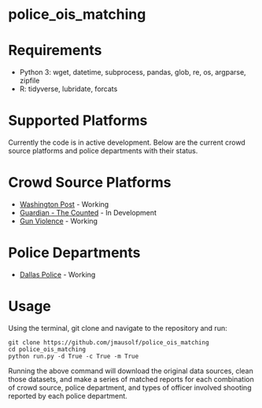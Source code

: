 # police_ois_matching

# Requirements

*	Python 3: wget, datetime, subprocess, pandas, glob, re, os, argparse, zipfile
* R: tidyverse, lubridate, forcats

# Supported Platforms

Currently the code is in active development. Below are the current crowd source platforms and police departments with their status.

# Crowd Source Platforms

* [Washington Post](https://www.washingtonpost.com/graphics/2018/national/police-shootings-2018/) - Working
* [Guardian - The Counted](https://interactive.guim.co.uk/2015/the-counted) - In Development
* [Gun Violence](http://gun-violence.org) - Working

# Police Departments

* [Dallas Police](https://www.dallasopendata.com/Public-Safety/Dallas-Police-Officer-Involved-Shootings/4gmt-jyx2) - Working


# Usage

Using the terminal, git clone and navigate to the repository and run:

```
git clone https://github.com/jmausolf/police_ois_matching
cd police_ois_matching
python run.py -d True -c True -m True
```
Running the above command will download the original data sources, clean those datasets, and make a series of matched reports for each combination of crowd source, police department, and types of officer involved shooting reported by each police department.
